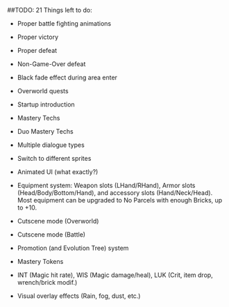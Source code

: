 ##TODO:
21 Things left to do:

- Proper battle fighting animations
- Proper victory
- Proper defeat
- Non-Game-Over defeat 
- Black fade effect during area enter
- Overworld quests
- Startup introduction
- Mastery Techs
- Duo Mastery Techs
- Multiple dialogue types
- Switch to different sprites

- Animated UI (what exactly?)
- Equipment system:
Weapon slots (LHand/RHand), Armor slots (Head/Body/Bottom/Hand), and accessory slots (Hand/Neck/Head).
Most equipment can be upgraded to No Parcels with enough Bricks, up to +10.

- Cutscene mode (Overworld)
- Cutscene mode (Battle)
- Promotion (and Evolution Tree) system
- Mastery Tokens
- INT (Magic hit rate), WIS (Magic damage/heal),
LUK (Crit, item drop, wrench/brick modif.)
- Visual overlay effects (Rain, fog, dust, etc.)